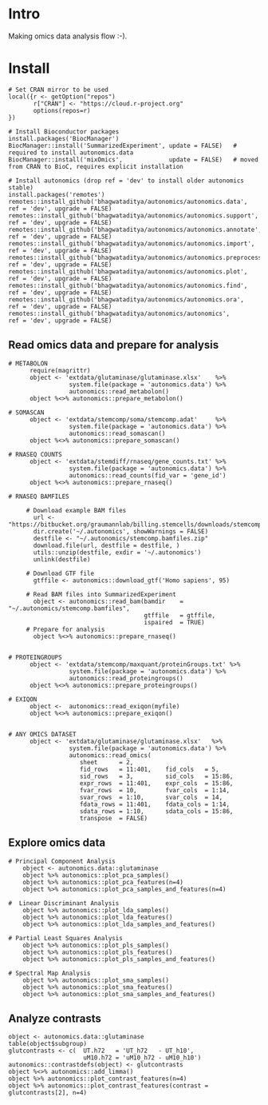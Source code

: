 # Intro

Making omics data analysis flow :-).


# Install

    # Set CRAN mirror to be used
    local({r <- getOption("repos")
           r["CRAN"] <- "https://cloud.r-project.org" 
           options(repos=r)
    })    

    # Install Bioconductor packages
    install.packages('BiocManager')
    BiocManager::install('SummarizedExperiment', update = FALSE)   # required to install autonomics.data
    BiocManager::install('mixOmics',             update = FALSE)   # moved from CRAN to BioC, requires explicit installation
    
    # Install autonomics (drop ref = 'dev' to install older autonomics stable)
    install.packages('remotes')
    remotes::install_github('bhagwataditya/autonomics/autonomics.data',       ref = 'dev', upgrade = FALSE)
    remotes::install_github('bhagwataditya/autonomics/autonomics.support',    ref = 'dev', upgrade = FALSE)
    remotes::install_github('bhagwataditya/autonomics/autonomics.annotate',   ref = 'dev', upgrade = FALSE)
    remotes::install_github('bhagwataditya/autonomics/autonomics.import',     ref = 'dev', upgrade = FALSE)
    remotes::install_github('bhagwataditya/autonomics/autonomics.preprocess', ref = 'dev', upgrade = FALSE)
    remotes::install_github('bhagwataditya/autonomics/autonomics.plot',       ref = 'dev', upgrade = FALSE)
    remotes::install_github('bhagwataditya/autonomics/autonomics.find',       ref = 'dev', upgrade = FALSE)
    remotes::install_github('bhagwataditya/autonomics/autonomics.ora',        ref = 'dev', upgrade = FALSE)
    remotes::install_github('bhagwataditya/autonomics/autonomics',            ref = 'dev', upgrade = FALSE)

## Read omics data and prepare for analysis

    # METABOLON
          require(magrittr)
          object <- 'extdata/glutaminase/glutaminase.xlsx'    %>% 
                     system.file(package = 'autonomics.data') %>% 
                     autonomics::read_metabolon()
          object %<>% autonomics::prepare_metabolon()
    
    # SOMASCAN
          object <- 'extdata/stemcomp/soma/stemcomp.adat'     %>% 
                     system.file(package = 'autonomics.data') %>% 
                     autonomics::read_somascan()
          object %<>% autonomics::prepare_somascan()
    
    # RNASEQ COUNTS
          object <- 'extdata/stemdiff/rnaseq/gene_counts.txt' %>% 
                     system.file(package = 'autonomics.data') %>% 
                     autonomics::read_counts(fid_var = 'gene_id')
          object %<>% autonomics::prepare_rnaseq()

    # RNASEQ BAMFILES
    
         # Download example BAM files
           url <- "https://bitbucket.org/graumannlab/billing.stemcells/downloads/stemcomp.bamfiles.zip"
           dir.create('~/.autonomics', showWarnings = FALSE)
           destfile <- "~/.autonomics/stemcomp.bamfiles.zip"
           download.file(url, destfile = destfile, )
           utils::unzip(destfile, exdir = '~/.autonomics')
           unlink(destfile)

         # Download GTF file
           gtffile <- autonomics::download_gtf('Homo sapiens', 95)

         # Read BAM files into SummarizedExperiment
           object <- autonomics::read_bam(bamdir    = "~/.autonomics/stemcomp.bamfiles",
                                          gtffile   = gtffile,
                                          ispaired  = TRUE)
         # Prepare for analysis
           object %<>% autonomics::prepare_rnaseq()

    
    # PROTEINGROUPS
          object <- 'extdata/stemcomp/maxquant/proteinGroups.txt' %>% 
                     system.file(package = 'autonomics.data') %>% 
                     autonomics::read_proteingroups()
          object %<>% autonomics::prepare_proteingroups()
    
    # EXIQON
          object <-  autonomics::read_exiqon(myfile)
          object %<>% autonomics::prepare_exiqon()

   
    # ANY OMICS DATASET
          object <- 'extdata/glutaminase/glutaminase.xlsx'   %>% 
                     system.file(package = 'autonomics.data') %>% 
                     autonomics::read_omics(
                        sheet      = 2,
                        fid_rows   = 11:401,    fid_cols   = 5,
                        sid_rows   = 3,         sid_cols   = 15:86,
                        expr_rows  = 11:401,    expr_cols  = 15:86,
                        fvar_rows  = 10,        fvar_cols  = 1:14,
                        svar_rows  = 1:10,      svar_cols  = 14,
                        fdata_rows = 11:401,    fdata_cols = 1:14,
                        sdata_rows = 1:10,      sdata_cols = 15:86,
                        transpose  = FALSE)
                        
## Explore omics data

    # Principal Component Analysis
        object <- autonomics.data::glutaminase
        object %>% autonomics::plot_pca_samples()
        object %>% autonomics::plot_pca_features(n=4)
        object %>% autonomics::plot_pca_samples_and_features(n=4)
        
    #  Linear Discriminant Analysis
        object %>% autonomics::plot_lda_samples()
        object %>% autonomics::plot_lda_features()
        object %>% autonomics::plot_lda_samples_and_features()
        
    # Partial Least Squares Analysis
        object %>% autonomics::plot_pls_samples()
        object %>% autonomics::plot_pls_features()
        object %>% autonomics::plot_pls_samples_and_features()
   
    # Spectral Map Analysis
        object %>% autonomics::plot_sma_samples()          
        object %>% autonomics::plot_sma_features() 
        object %>% autonomics::plot_sma_samples_and_features()


## Analyze contrasts

    object <- autonomics.data::glutaminase
    table(object$subgroup)
    glutcontrasts <- c(  UT.h72   = 'UT_h72   - UT_h10',
                         uM10.h72 = 'uM10_h72 - uM10_h10')
    autonomics::contrastdefs(object) <- glutcontrasts
    object %<>% autonomics::add_limma()
    object %>% autonomics::plot_contrast_features(n=4)
    object %>% autonomics::plot_contrast_features(contrast = glutcontrasts[2], n=4)
    
